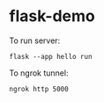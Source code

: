 # flask-demo


To run server:
```
flask --app hello run
```

To ngrok tunnel:
```
ngrok http 5000
```
